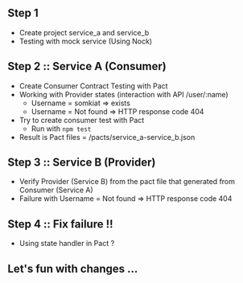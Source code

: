 ## Step 1
* Create project service_a and service_b
* Testing with mock service (Using Nock)

## Step 2  :: Service A (Consumer)
* Create Consumer Contract Testing with Pact 
* Working with Provider states (interaction with API /user/:name)
  * Username = somkiat => exists
  * Username = Not found => HTTP response code 404 
* Try to create consumer test with Pact
  * Run with `npm test`
* Result is Pact files = /pacts/service_a-service_b.json

## Step 3 :: Service B (Provider)
* Verify Provider (Service B) from the pact file that generated from Consumer (Service A)
* Failure with Username = Not found => HTTP response code 404

## Step 4 :: Fix failure !!
* Using state handler in Pact ?

## Let's fun with changes ...